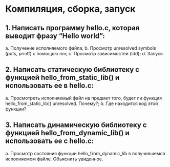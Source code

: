 # Компиляция, сборка, запуск

## 1. Написать программу hello.c, которая выводит фразу “Hello world”:
   a. Получение исполняемого файла;
   b. Просмотр unresolved symbols (puts, printf) с помощью nm;
   c. Просмотр зависимостей (ldd);
   d. Запуск.

## 2. Написать статическую библиотеку с функцией hello_from_static_lib() и использовать ее в hello.c:
   a. Просмотреть исполняемый файл на предмет того, будет ли функция hello_from_static_lib() unresolved. Почему?;
   b. Где находится код этой функции?

## 3. Написать динамическую библиотеку с функцией hello_from_dynamic_lib() и использовать ее с hello.c:
   a. Просмотр состояния функции hello_from_dynamic_lib в получившемся исполняемом файле. Объяснить увиденное.

